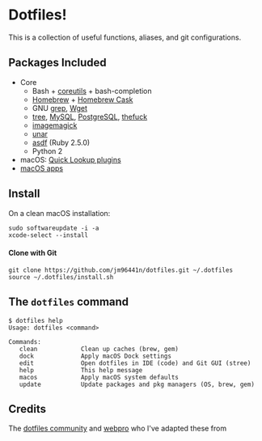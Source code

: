 # Dotfiles!
This is a collection of useful functions, aliases, and git configurations.

## Packages Included
  * Core
    * Bash + [coreutils](https://en.wikipedia.org/wiki/GNU_Core_Utilities) + bash-completion
    * [Homebrew](https://brew.sh/) + [Homebrew Cask](https://caskroom.github.io/)
    * GNU [grep](https://www.gnu.org/software/grep/), [Wget](https://www.gnu.org/software/wget/)
    * [tree](http://mama.indstate.edu/users/ice/tree/), [MySQL](https://www.mysql.com/), [PostgreSQL](https://www.postgresql.org/), [thefuck](https://github.com/nvbn/thefuck)
    * [imagemagick](https://www.imagemagick.org/)
    * [unar](https://theunarchiver.com/command-line)
    * [asdf](https://github.com/asdf-vm/asdf) (Ruby 2.5.0)
    * Python 2
  * macOS: [Quick Lookup plugins](https://github.com/sindresorhus/quick-look-plugins)
  * [macOS apps](https://github.com/jm96441n/dotfiles/install/brew-cask.sh)


## Install

On a clean macOS installation:
```
sudo softwareupdate -i -a
xcode-select --install
```
#### Clone with Git
```
git clone https://github.com/jm96441n/dotfiles.git ~/.dotfiles
source ~/.dotfiles/install.sh
```

## The `dotfiles` command
```
$ dotfiles help
Usage: dotfiles <command>

Commands:
   clean            Clean up caches (brew, gem)
   dock             Apply macOS Dock settings
   edit             Open dotfiles in IDE (code) and Git GUI (stree)
   help             This help message
   macos            Apply macOS system defaults
   update           Update packages and pkg managers (OS, brew, gem)
```

## Credits

The [dotfiles community](https://dotfiles.github.io) and [webpro](https://github.com/webpro/dotfiles) who I've adapted these from
